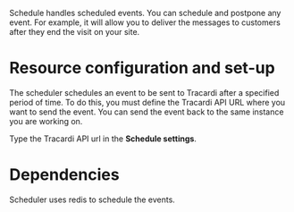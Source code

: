 Schedule handles scheduled events. You can schedule and postpone any event. For example, it will allow you to deliver
the messages to customers after they end the visit on your site.

# Resource configuration and set-up

The scheduler schedules an event to be sent to Tracardi after a specified period of time. To do this, you must define
the Tracardi API URL where you want to send the event. You can send the event back to the same instance you are working
on.

Type the Tracardi API url in the __Schedule settings__. 

# Dependencies

Scheduler uses redis to schedule the events. 